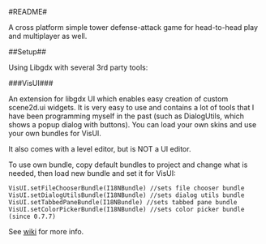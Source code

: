 #README#

A cross platform simple tower defense-attack game for head-to-head play and multiplayer as well.

##Setup##

Using Libgdx with several 3rd party tools:



###VisUI###

An extension for libgdx UI which enables easy creation of custom scene2d.ui widgets. It is very easy to use and 
contains a lot of tools that I have been programming myself in the past (such as DialogUtils, which shows a popup 
dialog with buttons). You can load your own skins and use your own bundles for VisUI. 

It also comes with a level editor, but is NOT a UI editor. 

To use own bundle, copy default bundles to project and change what is needed, then load new bundle and set it for VisUI:

    VisUI.setFileChooserBundle(I18NBundle) //sets file chooser bundle
    VisUI.setDialogUtilsBundle(I18NBundle) //sets dialog utils bundle
    VisUI.setTabbedPaneBundle(I18NBundle) //sets tabbed pane bundle
    VisUI.setColorPickerBundle(I18NBundle) //sets color picker bundle (since 0.7.7)

See [wiki](https://github.com/kotcrab/VisEditor/wiki) for more info.